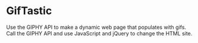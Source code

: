 # GifTastic
Use the GIPHY API to make a dynamic web page that populates with gifs. Call the GIPHY API and use JavaScript and jQuery to change the HTML site.
